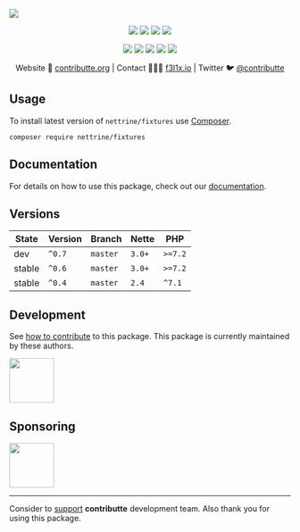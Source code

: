 ![](https://heatbadger.now.sh/github/readme/contributte/doctrine-fixtures/)

<p align=center>
  <a href="https://github.com/contributte/doctrine-fixtures/actions"><img src="https://badgen.net/github/checks/nettrine/fixtures/master?cache=300"></a>
  <a href="https://coveralls.io/r/nettrine/fixtures"><img src="https://badgen.net/coveralls/c/github/nettrine/fixtures?cache=300"></a>
  <a href="https://packagist.org/packages/nettrine/fixtures"><img src="https://badgen.net/packagist/dm/nettrine/fixtures"></a>
  <a href="https://packagist.org/packages/nettrine/fixtures"><img src="https://badgen.net/packagist/v/nettrine/fixtures"></a>
</p>
<p align=center>
  <a href="https://packagist.org/packages/nettrine/fixtures"><img src="https://badgen.net/packagist/php/nettrine/fixtures"></a>
  <a href="https://github.com/contributte/doctrine-fixtures"><img src="https://badgen.net/github/license/contributte/doctrine-fixtures"></a>
  <a href="https://bit.ly/ctteg"><img src="https://badgen.net/badge/support/gitter/cyan"></a>
  <a href="https://bit.ly/cttfo"><img src="https://badgen.net/badge/support/forum/yellow"></a>
  <a href="https://contributte.org/partners.html"><img src="https://badgen.net/badge/sponsor/donations/F96854"></a>
</p>

<p align=center>
Website 🚀 <a href="https://contributte.org">contributte.org</a> | Contact 👨🏻‍💻 <a href="https://f3l1x.io">f3l1x.io</a> | Twitter 🐦 <a href="https://twitter.com/contributte">@contributte</a>
</p>

## Usage

To install latest version of `nettrine/fixtures` use [Composer](https://getcomposer.com).

```
composer require nettrine/fixtures
```

## Documentation

For details on how to use this package, check out our [documentation](.docs).

## Versions

| State       | Version       | Branch   | Nette  | PHP     |
|-------------|---------------|----------|--------|---------|
| dev         | `^0.7`        | `master` | `3.0+` | `>=7.2` |
| stable      | `^0.6`        | `master` | `3.0+` | `>=7.2` |
| stable      | `^0.4`        | `master` | `2.4`  | `^7.1`  |

## Development

See [how to contribute](https://contributte.org) to this package. This package is currently maintained by these authors.

<a href="https://github.com/f3l1x">
    <img width="80" height="80" src="https://avatars2.githubusercontent.com/u/538058?v=3&s=80">
</a>

## Sponsoring

<a href="https://github.com/tlapnet">
  <img width="80" height="80" src="https://avatars1.githubusercontent.com/u/22914186?s=80&v=4">
</a>

-----

Consider to [support](https://contributte.org/partners.html) **contributte** development team.
Also thank you for using this package.
